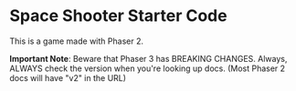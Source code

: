 # Space Shooter Starter Code

This is a game made with Phaser 2.

**Important Note**: Beware that Phaser 3 has BREAKING CHANGES. Always, ALWAYS check the version when you're looking up docs. (Most Phaser 2 docs will have "v2" in the URL)
